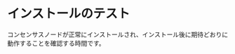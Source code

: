 # インストールのテスト <a id="testing-the-installation"></a>

コンセンサスノードが正常にインストールされ、インストール後に期待どおりに動作することを確認する時間です。

